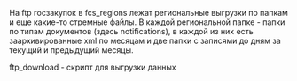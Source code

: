 На ftp госзакупок в fcs_regions лежат региональные выгрузки по папкам и еще какие-то стремные файлы. В каждой региональной папке - папки по типам документов (здесь notifications), в каждой из них есть заархивированные xml по месяцам и две папки с записями до дням за текущий и предыдущий месяцы.

ftp_download - скрипт для выгрузки данных
